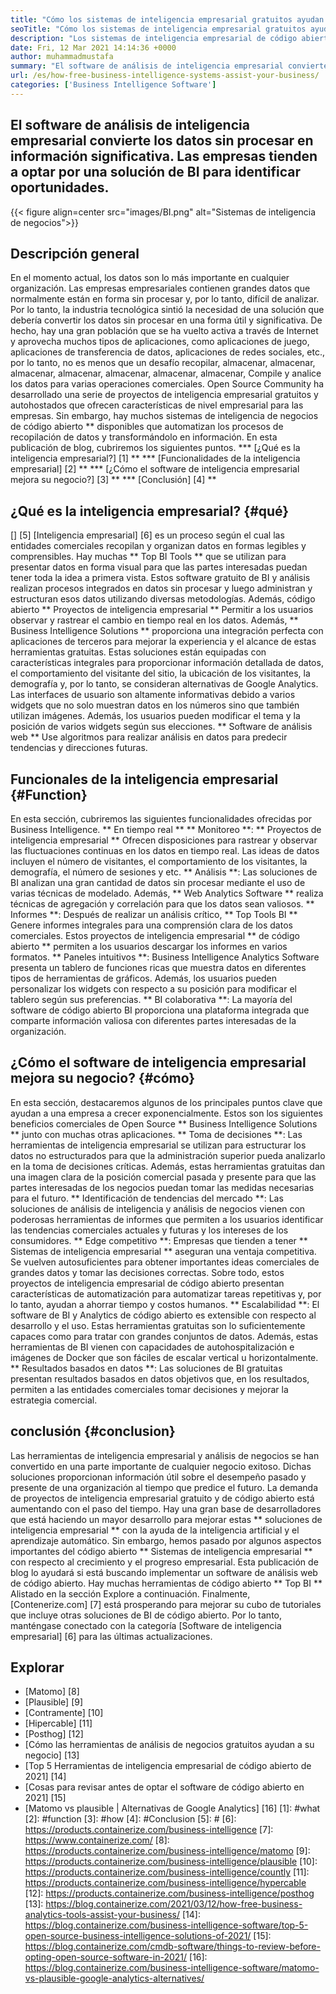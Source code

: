 ```yaml
---
title: "Cómo los sistemas de inteligencia empresarial gratuitos ayudan a su negocio" 
seoTitle: "Cómo los sistemas de inteligencia empresarial gratuitos ayudan a su negocio" 
description: "Los sistemas de inteligencia empresarial de código abierto ayudan a las organizaciones a analizar los datos de manera crítica y formular una estrategia efectiva basada en ideas comerciales útiles." 
date: Fri, 12 Mar 2021 14:14:36 +0000
author: muhammadmustafa
summary: "El software de análisis de inteligencia empresarial convierte los datos sin procesar en información significativa. Las empresas tienden a optar por una solución de BI para identificar oportunidades." 
url: /es/how-free-business-intelligence-systems-assist-your-business/
categories: ['Business Intelligence Software']
---
```


## El software de análisis de inteligencia empresarial convierte los datos sin procesar en información significativa. Las empresas tienden a optar por una solución de BI para identificar oportunidades.

{{< figure align=center src="images/BI.png" alt="Sistemas de inteligencia de negocios">}}


## Descripción general
En el momento actual, los datos son lo más importante en cualquier organización. Las empresas empresariales contienen grandes datos que normalmente están en forma sin procesar y, por lo tanto, difícil de analizar. Por lo tanto, la industria tecnológica sintió la necesidad de una solución que debería convertir los datos sin procesar en una forma útil y significativa. De hecho, hay una gran población que se ha vuelto activa a través de Internet y aprovecha muchos tipos de aplicaciones, como aplicaciones de juego, aplicaciones de transferencia de datos, aplicaciones de redes sociales, etc., por lo tanto, no es menos que un desafío recopilar, almacenar, almacenar, almacenar, almacenar, almacenar, almacenar, almacenar, Compile y analice los datos para varias operaciones comerciales.
Open Source Community ha desarrollado una serie de proyectos de inteligencia empresarial gratuitos y autohostados que ofrecen características de nivel empresarial para las empresas. Sin embargo, hay muchos sistemas de inteligencia de negocios de código abierto ** disponibles que automatizan los procesos de recopilación de datos y transformándolo en información. En esta publicación de blog, cubriremos los siguientes puntos.
  *** [¿Qué es la inteligencia empresarial?] [1] **
  *** [Funcionalidades de la inteligencia empresarial] [2] **
  *** [¿Cómo el software de inteligencia empresarial mejora su negocio?] [3] **
  *** [Conclusión] [4] **

## ¿Qué es la inteligencia empresarial? {#qué}
[] [5] [Inteligencia empresarial] [6] es un proceso según el cual las entidades comerciales recopilan y organizan datos en formas legibles y comprensibles. Hay muchas ** Top BI Tools ** que se utilizan para presentar datos en forma visual para que las partes interesadas puedan tener toda la idea a primera vista. Estos software gratuito de BI y análisis realizan procesos integrados en datos sin procesar y luego administran y estructuran esos datos utilizando diversas metodologías. Además, código abierto ** Proyectos de inteligencia empresarial ** Permitir a los usuarios observar y rastrear el cambio en tiempo real en los datos. Además, ** Business Intelligence Solutions ** proporciona una integración perfecta con aplicaciones de terceros para mejorar la experiencia y el alcance de estas herramientas gratuitas.
Estas soluciones están equipadas con características integrales para proporcionar información detallada de datos, el comportamiento del visitante del sitio, la ubicación de los visitantes, la demografía y, por lo tanto, se consideran alternativas de Google Analytics. Las interfaces de usuario son altamente informativas debido a varios widgets que no solo muestran datos en los números sino que también utilizan imágenes. Además, los usuarios pueden modificar el tema y la posición de varios widgets según sus elecciones. ** Software de análisis web ** Use algoritmos para realizar análisis en datos para predecir tendencias y direcciones futuras.

## Funcionales de la inteligencia empresarial {#Function}
En esta sección, cubriremos las siguientes funcionalidades ofrecidas por Business Intelligence.
** En tiempo real ** ** Monitoreo **: ** Proyectos de inteligencia empresarial ** Ofrecen disposiciones para rastrear y observar las fluctuaciones continuas en los datos en tiempo real. Las ideas de datos incluyen el número de visitantes, el comportamiento de los visitantes, la demografía, el número de sesiones y etc.
** Análisis **: Las soluciones de BI analizan una gran cantidad de datos sin procesar mediante el uso de varias técnicas de modelado. Además, ** Web Analytics Software ** realiza técnicas de agregación y correlación para que los datos sean valiosos.
** Informes **: Después de realizar un análisis crítico, ** Top Tools BI ** Genere informes integrales para una comprensión clara de los datos comerciales. Estos proyectos de inteligencia empresarial ** de código abierto ** permiten a los usuarios descargar los informes en varios formatos.
** Paneles intuitivos **: Business Intelligence Analytics Software presenta un tablero de funciones ricas que muestra datos en diferentes tipos de herramientas de gráficos. Además, los usuarios pueden personalizar los widgets con respecto a su posición para modificar el tablero según sus preferencias.
** BI colaborativa **: La mayoría del software de código abierto BI proporciona una plataforma integrada que comparte información valiosa con diferentes partes interesadas de la organización.

## ¿Cómo el software de inteligencia empresarial mejora su negocio? {#cómo}
En esta sección, destacaremos algunos de los principales puntos clave que ayudan a una empresa a crecer exponencialmente. Estos son los siguientes beneficios comerciales de Open Source ** Business Intelligence Solutions ** junto con muchas otras aplicaciones.
** Toma de decisiones **: Las herramientas de inteligencia empresarial se utilizan para estructurar los datos no estructurados para que la administración superior pueda analizarlo en la toma de decisiones críticas. Además, estas herramientas gratuitas dan una imagen clara de la posición comercial pasada y presente para que las partes interesadas de los negocios puedan tomar las medidas necesarias para el futuro.
** Identificación de tendencias del mercado **: Las soluciones de análisis de inteligencia y análisis de negocios vienen con poderosas herramientas de informes que permiten a los usuarios identificar las tendencias comerciales actuales y futuras y los intereses de los consumidores.
** Edge competitivo **: Empresas que tienden a tener ** Sistemas de inteligencia empresarial ** aseguran una ventaja competitiva. Se vuelven autosuficientes para obtener importantes ideas comerciales de grandes datos y tomar las decisiones correctas. Sobre todo, estos proyectos de inteligencia empresarial de código abierto presentan características de automatización para automatizar tareas repetitivas y, por lo tanto, ayudan a ahorrar tiempo y costos humanos.
** Escalabilidad **: El software de BI y Analytics de código abierto es extensible con respecto al desarrollo y el uso. Estas herramientas gratuitas son lo suficientemente capaces como para tratar con grandes conjuntos de datos. Además, estas herramientas de BI vienen con capacidades de autohospitalización e imágenes de Docker que son fáciles de escalar vertical u horizontalmente.
** Resultados basados ​​en datos **: Las soluciones de BI gratuitas presentan resultados basados ​​en datos objetivos que, en los resultados, permiten a las entidades comerciales tomar decisiones y mejorar la estrategia comercial.

## conclusión {#conclusion}
Las herramientas de inteligencia empresarial y análisis de negocios se han convertido en una parte importante de cualquier negocio exitoso. Dichas soluciones proporcionan información útil sobre el desempeño pasado y presente de una organización al tiempo que predice el futuro. La demanda de proyectos de inteligencia empresarial gratuito y de código abierto está aumentando con el paso del tiempo. Hay una gran base de desarrolladores que está haciendo un mayor desarrollo para mejorar estas ** soluciones de inteligencia empresarial ** con la ayuda de la inteligencia artificial y el aprendizaje automático. Sin embargo, hemos pasado por algunos aspectos importantes del código abierto ** Sistemas de inteligencia empresarial ** con respecto al crecimiento y el progreso empresarial. Esta publicación de blog lo ayudará si está buscando implementar un software de análisis web de código abierto. Hay muchas herramientas de código abierto ** Top BI ** Alistado en la sección Explore a continuación.
Finalmente, [Contenerize.com] [7] está prosperando para mejorar su cubo de tutoriales que incluye otras soluciones de BI de código abierto. Por lo tanto, manténgase conectado con la categoría [Software de inteligencia empresarial] [6] para las últimas actualizaciones.

## Explorar
  * [Matomo] [8]
  * [Plausible] [9]
  * [Contramente] [10]
  * [Hipercable] [11]
  * [Posthog] [12]
  * [Cómo las herramientas de análisis de negocios gratuitos ayudan a su negocio] [13]
  * [Top 5 Herramientas de inteligencia empresarial de código abierto de 2021] [14]
  * [Cosas para revisar antes de optar el software de código abierto en 2021] [15]
  * [Matomo vs plausible | Alternativas de Google Analytics] [16]
[1]: #what
[2]: #function
[3]: #how
[4]: #Conclusion
[5]: #
[6]: https://products.containerize.com/business-intelligence
[7]: https://www.containerize.com/
[8]: https://products.containerize.com/business-intelligence/matomo
[9]: https://products.containerize.com/business-intelligence/plausible
[10]: https://products.containerize.com/business-intelligence/countly
[11]: https://products.containerize.com/business-intelligence/hypercable
[12]: https://products.containerize.com/business-intelligence/posthog
[13]: https://blog.containerize.com/2021/03/12/how-free-business-analytics-tools-assist-your-business/
[14]: https://blog.containerize.com/business-intelligence-software/top-5-open-source-business-intelligence-solutions-of-2021/
[15]: https://blog.containerize.com/cmdb-software/things-to-review-before-opting-open-source-software-in-2021/
[16]: https://blog.containerize.com/business-intelligence-software/matomo-vs-plausible-google-analytics-alternatives/
